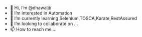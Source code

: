 - 👋 Hi, I’m @dhawaljb
- 👀 I’m interested in Automation
- 🌱 I’m currently learning Selenium,TOSCA,Karate,RestAssured
- 💞️ I’m looking to collaborate on ...
- 📫 How to reach me ...

<!---
dhawaljb/dhawaljb is a ✨ special ✨ repository because its `README.md` (this file) appears on your GitHub profile.
You can click the Preview link to take a look at your changes.
--->
